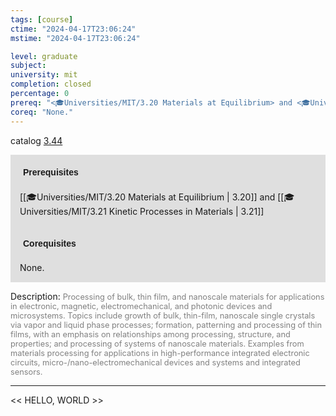 ```yaml
---
tags: [course]
ctime: "2024-04-17T23:06:24"
mstime: "2024-04-17T23:06:24"

level: graduate
subject: 
university: mit
completion: closed
percentage: 0
prereq: "<🎓Universities/MIT/3.20 Materials at Equilibrium> and <🎓Universities/MIT/3.21 Kinetic Processes in Materials>"
coreq: "None."
---
```


catalog [3.44](http://student.mit.edu/catalog/m3a.html#3.44)

<span style="display: block; padding: 15px; background-color: rgb(100, 100, 100, 0.2);"><font id="m_prereq2965_0" style="display: block; font-family: Arial, sans-serif; font-weight: bold; padding: 5px">Prerequisites</font><br><span id="prereq2965_0">[[🎓Universities/MIT/3.20 Materials at Equilibrium | 3.20]] and [[🎓Universities/MIT/3.21 Kinetic Processes in Materials | 3.21]]</span></span>
<span style="display: block; padding: 15px; background-color: rgb(100, 100, 100, 0.2);"><font id="m_coreq2965_0" style="display: block; font-family: Arial, sans-serif; font-weight: bold; padding: 5px">Corequisites</font><br><span id="coreq2965_0">None.</span></span>

<font style="">Description:</font>
<font style="color: grey; font-size: 0.8rem;">Processing of bulk, thin film, and nanoscale materials for applications in electronic, magnetic, electromechanical, and photonic devices and microsystems. Topics include growth of bulk, thin-film, nanoscale single crystals via vapor and liquid phase processes; formation, patterning and processing of thin films, with an emphasis on relationships among processing, structure, and properties; and processing of systems of nanoscale materials. Examples from materials processing for applications in high-performance integrated electronic circuits, micro-/nano-electromechanical devices and systems and integrated sensors.</font>



---

<< HELLO, WORLD >>
